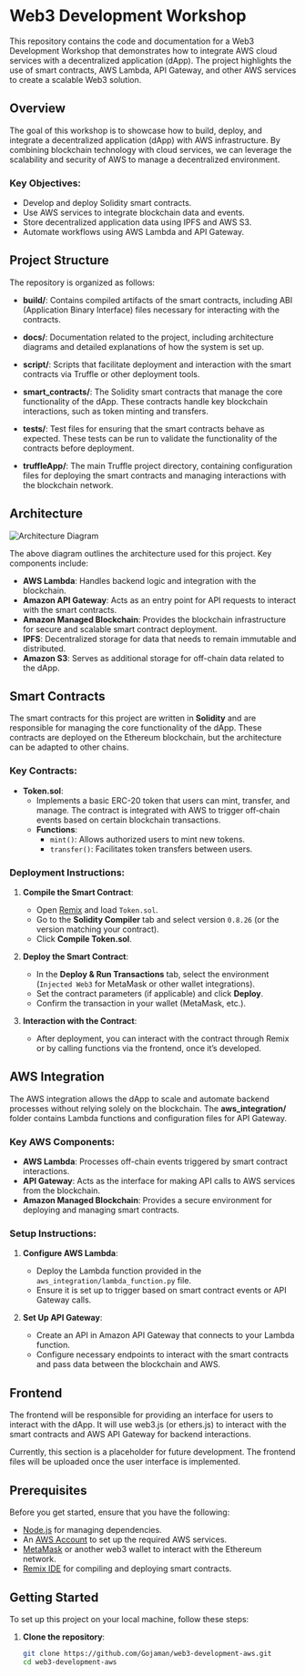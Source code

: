 # Web3 Development Workshop

This repository contains the code and documentation for a Web3 Development Workshop that demonstrates how to integrate AWS cloud services with a decentralized application (dApp). The project highlights the use of smart contracts, AWS Lambda, API Gateway, and other AWS services to create a scalable Web3 solution.

## Overview

The goal of this workshop is to showcase how to build, deploy, and integrate a decentralized application (dApp) with AWS infrastructure. By combining blockchain technology with cloud services, we can leverage the scalability and security of AWS to manage a decentralized environment.

### Key Objectives:
- Develop and deploy Solidity smart contracts.
- Use AWS services to integrate blockchain data and events.
- Store decentralized application data using IPFS and AWS S3.
- Automate workflows using AWS Lambda and API Gateway.

## Project Structure

The repository is organized as follows:

- **build/**: Contains compiled artifacts of the smart contracts, including ABI (Application Binary Interface) files necessary for interacting with the contracts.
  
- **docs/**: Documentation related to the project, including architecture diagrams and detailed explanations of how the system is set up.
  
- **script/**: Scripts that facilitate deployment and interaction with the smart contracts via Truffle or other deployment tools.

- **smart_contracts/**: The Solidity smart contracts that manage the core functionality of the dApp. These contracts handle key blockchain interactions, such as token minting and transfers.

- **tests/**: Test files for ensuring that the smart contracts behave as expected. These tests can be run to validate the functionality of the contracts before deployment.

- **truffleApp/**: The main Truffle project directory, containing configuration files for deploying the smart contracts and managing interactions with the blockchain network.

## Architecture

![Architecture Diagram](https://github.com/Gojaman/web3-development-aws/blob/main/docs/architecture-diagram.png)

The above diagram outlines the architecture used for this project. Key components include:
- **AWS Lambda**: Handles backend logic and integration with the blockchain.
- **Amazon API Gateway**: Acts as an entry point for API requests to interact with the smart contracts.
- **Amazon Managed Blockchain**: Provides the blockchain infrastructure for secure and scalable smart contract deployment.
- **IPFS**: Decentralized storage for data that needs to remain immutable and distributed.
- **Amazon S3**: Serves as additional storage for off-chain data related to the dApp.

## Smart Contracts

The smart contracts for this project are written in **Solidity** and are responsible for managing the core functionality of the dApp. These contracts are deployed on the Ethereum blockchain, but the architecture can be adapted to other chains.

### Key Contracts:

- **Token.sol**: 
  - Implements a basic ERC-20 token that users can mint, transfer, and manage. The contract is integrated with AWS to trigger off-chain events based on certain blockchain transactions.
  - **Functions**:
    - `mint()`: Allows authorized users to mint new tokens.
    - `transfer()`: Facilitates token transfers between users.

### Deployment Instructions:

1. **Compile the Smart Contract**:
   - Open [Remix](https://remix.ethereum.org) and load `Token.sol`.
   - Go to the **Solidity Compiler** tab and select version `0.8.26` (or the version matching your contract).
   - Click **Compile Token.sol**.

2. **Deploy the Smart Contract**:
   - In the **Deploy & Run Transactions** tab, select the environment (`Injected Web3` for MetaMask or other wallet integrations).
   - Set the contract parameters (if applicable) and click **Deploy**.
   - Confirm the transaction in your wallet (MetaMask, etc.).

3. **Interaction with the Contract**:
   - After deployment, you can interact with the contract through Remix or by calling functions via the frontend, once it’s developed.

## AWS Integration

The AWS integration allows the dApp to scale and automate backend processes without relying solely on the blockchain. The **aws_integration/** folder contains Lambda functions and configuration files for API Gateway.

### Key AWS Components:
- **AWS Lambda**: Processes off-chain events triggered by smart contract interactions.
- **API Gateway**: Acts as the interface for making API calls to AWS services from the blockchain.
- **Amazon Managed Blockchain**: Provides a secure environment for deploying and managing smart contracts.

### Setup Instructions:

1. **Configure AWS Lambda**:
   - Deploy the Lambda function provided in the `aws_integration/lambda_function.py` file.
   - Ensure it is set up to trigger based on smart contract events or API Gateway calls.

2. **Set Up API Gateway**:
   - Create an API in Amazon API Gateway that connects to your Lambda function.
   - Configure necessary endpoints to interact with the smart contracts and pass data between the blockchain and AWS.

## Frontend

The frontend will be responsible for providing an interface for users to interact with the dApp. It will use web3.js (or ethers.js) to interact with the smart contracts and AWS API Gateway for backend interactions.

Currently, this section is a placeholder for future development. The frontend files will be uploaded once the user interface is implemented.

## Prerequisites

Before you get started, ensure that you have the following:

- [Node.js](https://nodejs.org/en/) for managing dependencies.
- An [AWS Account](https://aws.amazon.com/free/) to set up the required AWS services.
- [MetaMask](https://metamask.io/) or another web3 wallet to interact with the Ethereum network.
- [Remix IDE](https://remix.ethereum.org) for compiling and deploying smart contracts.

## Getting Started

To set up this project on your local machine, follow these steps:

1. **Clone the repository**:
   ```bash
   git clone https://github.com/Gojaman/web3-development-aws.git
   cd web3-development-aws
